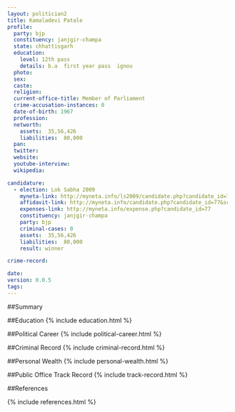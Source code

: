 ```yaml
---
layout: politician2
title: Kamaladevi Patale
profile: 
  party: bjp
  constituency: janjgir-champa
  state: chhattisgarh
  education: 
    level: 12th pass
    details: b.a  first year pass  ignou
  photo: 
  sex: 
  caste: 
  religion: 
  current-office-title: Member of Parliament
  crime-accusation-instances: 0
  date-of-birth: 1967
  profession: 
  networth: 
    assets:  35,56,426
    liabilities:  80,000
  pan: 
  twitter: 
  website: 
  youtube-interview: 
  wikipedia: 

candidature: 
  - election: Lok Sabha 2009
    myneta-link: http://myneta.info/ls2009/candidate.php?candidate_id=77
    affidavit-link: http://myneta.info/candidate.php?candidate_id=77&scan=original
    expenses-link: http://myneta.info/expense.php?candidate_id=77
    constituency: janjgir-champa 
    party: bjp
    criminal-cases: 0
    assets:  35,56,426
    liabilities:  80,000
    result: winner 

crime-record: 

date: 
version: 0.0.5
tags: 
---
```

##Summary


##Education
{% include education.html %}


##Political Career
{% include political-career.html %}


##Criminal Record
{% include criminal-record.html %}


##Personal Wealth
{% include personal-wealth.html %}


##Public Office Track Record
{% include track-record.html %}


##References


{% include references.html %}